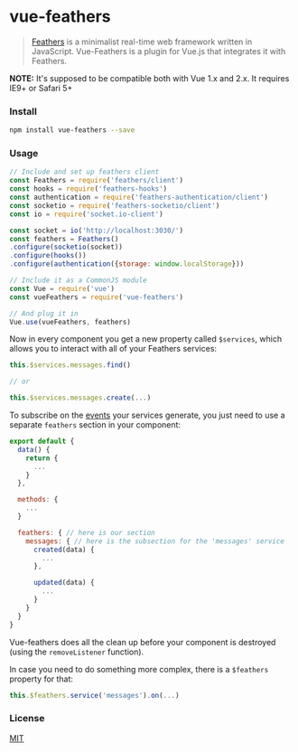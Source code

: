 # vue-feathers

> [Feathers](http://feathersjs.com/) is a minimalist real-time web framework written in JavaScript. 
> Vue-Feathers is a plugin for Vue.js that integrates it with Feathers.

**NOTE:** It's supposed to be compatible both with Vue 1.x and 2.x. It requires IE9+ or Safari 5+

### Install

``` bash
npm install vue-feathers --save
```

### Usage

``` js
// Include and set up feathers client
const Feathers = require('feathers/client')
const hooks = require('feathers-hooks')
const authentication = require('feathers-authentication/client')
const socketio = require('feathers-socketio/client')
const io = require('socket.io-client')

const socket = io('http://localhost:3030/')
const feathers = Feathers()
.configure(socketio(socket))
.configure(hooks())
.configure(authentication({storage: window.localStorage}))

// Include it as a CommonJS module
const Vue = require('vue')
const vueFeathers = require('vue-feathers')

// And plug it in
Vue.use(vueFeathers, feathers)
```

Now in every component you get a new property called `$services`, which allows you to interact with all of your Feathers services:

``` js
this.$services.messages.find()

// or

this.$services.messages.create(...)
```

To subscribe on the [events](http://docs.feathersjs.com/real-time/events.html) your services generate, you just need to use a separate `feathers` section in your component:

``` js
export default {
  data() {
    return {
      ...
    }
  },

  methods: {
    ...
  }

  feathers: { // here is our section
    messages: { // here is the subsection for the 'messages' service
      created(data) {
        ...
      },

      updated(data) {
        ...
      }
    }
  }
}
```

Vue-feathers does all the clean up before your component is destroyed (using the `removeListener` function).

In case you need to do something more complex, there is a `$feathers` property for that:

``` js
this.$feathers.service('messages').on(...)
```

### License

[MIT](http://opensource.org/licenses/MIT)
